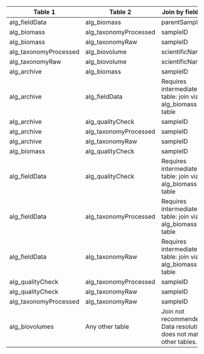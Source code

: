 |Table 1|Table 2|Join by field(s)|
|------------------------|------------------------|-------------------------------|
alg_fieldData|alg_biomass|parentSampleID
alg_biomass|alg_taxonomyProcessed|sampleID
alg_biomass|alg_taxonomyRaw|sampleID
alg_taxonomyProcessed|alg_biovolume|scientificName
alg_taxonomyRaw|alg_biovolume|scientificName
alg_archive|alg_biomass|sampleID
alg_archive|alg_fieldData|Requires intermediate table: join via alg_biomass table
alg_archive|alg_qualityCheck|sampleID
alg_archive|alg_taxonomyProcessed|sampleID
alg_archive|alg_taxonomyRaw|sampleID
alg_biomass|alg_qualityCheck|sampleID
alg_fieldData|alg_qualityCheck|Requires intermediate table: join via alg_biomass table
alg_fieldData|alg_taxonomyProcessed|Requires intermediate table: join via alg_biomass table
alg_fieldData|alg_taxonomyRaw|Requires intermediate table: join via alg_biomass table
alg_qualityCheck|alg_taxonomyProcessed|sampleID
alg_qualityCheck|alg_taxonomyRaw|sampleID
alg_taxonomyProcessed|alg_taxonomyRaw|sampleID
alg_biovolumes|Any other table|Join not recommended. Data resolution does not match other tables.

